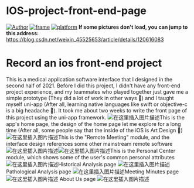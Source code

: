 # IOS-project-front-end-page
[![Author](https://img.shields.io/badge/Author-ChuanyangChen-red.svg "Author")](https://github.com/Ulrich2003 "Author")
[![frame](https://img.shields.io/badge/frame-uniapp-green.svg "frame")](https://uniapp.dcloud.io/ "frame")
[![platform](https://img.shields.io/badge/platform-iOS-blue.svg "platform")](https://github.com/Ulrich2003 "platform")
**If some pictures don't load, you can jump to this address:** https://blog.csdn.net/weixin_45525653/article/details/120616083
# Record an ios front-end project
This is a medical application software interface that I designed in the second half of 2021. 
Before I did this project, I didn't have any front-end project experience, and my teammates who played together just gave me a simple prototype (They did a lot of work in other ways 💪) and I taught myself uni-app (After all, learning native languages like swift or objective-c is a big headache 🤕️). It took me about two weeks to write the front page of this project using the uni-app framework.
![在这里插入图片描述](https://img-blog.csdnimg.cn/2ad2b72ca3334e54a66795265f86db7b.png?x-oss-process=image/watermark,type_ZHJvaWRzYW5zZmFsbGJhY2s,shadow_50,text_Q1NETiBAQ2h1YW5ZYW5nIENoZW4=,size_20,color_FFFFFF,t_70,g_se,x_16)This is the app's home page, the design of the home page let me explore for a long time (After all, some people say that the inside of the iOS is Art Design 🎨)
![在这里插入图片描述](https://img-blog.csdnimg.cn/814de9e293e44f9d8463e73d6402c8b0.png?x-oss-process=image/watermark,type_ZHJvaWRzYW5zZmFsbGJhY2s,shadow_50,text_Q1NETiBAQ2h1YW5ZYW5nIENoZW4=,size_17,color_FFFFFF,t_70,g_se,x_16)This is the "Remote Meeting" module, and the interface design references some other mainstream remote software
![在这里插入图片描述](https://img-blog.csdnimg.cn/2ec2d3dc47a44eaebd39bb650937022c.png?x-oss-process=image/watermark,type_ZHJvaWRzYW5zZmFsbGJhY2s,shadow_50,text_Q1NETiBAQ2h1YW5ZYW5nIENoZW4=,size_20,color_FFFFFF,t_70,g_se,x_16)![在这里插入图片描述](https://img-blog.csdnimg.cn/6d770385a2674bf6ad02388501312210.png?x-oss-process=image/watermark,type_ZHJvaWRzYW5zZmFsbGJhY2s,shadow_50,text_Q1NETiBAQ2h1YW5ZYW5nIENoZW4=,size_17,color_FFFFFF,t_70,g_se,x_16)This is the Personal Center module, which shows some of the user's common personal attributes
![在这里插入图片描述](https://img-blog.csdnimg.cn/51e2868520674943ba7bf9022096a097.png?x-oss-process=image/watermark,type_ZHJvaWRzYW5zZmFsbGJhY2s,shadow_50,text_Q1NETiBAQ2h1YW5ZYW5nIENoZW4=,size_20,color_FFFFFF,t_70,g_se,x_16)Historical Analysis page
![在这里插入图片描述](https://img-blog.csdnimg.cn/b397081a4e4148d78666b8516587b5eb.png?x-oss-process=image/watermark,type_ZHJvaWRzYW5zZmFsbGJhY2s,shadow_50,text_Q1NETiBAQ2h1YW5ZYW5nIENoZW4=,size_20,color_FFFFFF,t_70,g_se,x_16)Pathological Analysis page
![在这里插入图片描述](https://img-blog.csdnimg.cn/2859afcd182547a5a371a68646e560f5.png?x-oss-process=image/watermark,type_ZHJvaWRzYW5zZmFsbGJhY2s,shadow_50,text_Q1NETiBAQ2h1YW5ZYW5nIENoZW4=,size_20,color_FFFFFF,t_70,g_se,x_16)Meeting Minutes page
![在这里插入图片描述](https://img-blog.csdnimg.cn/3089e661b2dd42958d48fc01a1c2654b.png?x-oss-process=image/watermark,type_ZHJvaWRzYW5zZmFsbGJhY2s,shadow_50,text_Q1NETiBAQ2h1YW5ZYW5nIENoZW4=,size_17,color_FFFFFF,t_70,g_se,x_16)
About Us page
![在这里插入图片描述](https://img-blog.csdnimg.cn/e8374475412f4a2684432962da2a51d4.png?x-oss-process=image/watermark,type_ZHJvaWRzYW5zZmFsbGJhY2s,shadow_50,text_Q1NETiBAQ2h1YW5ZYW5nIENoZW4=,size_20,color_FFFFFF,t_70,g_se,x_16)










